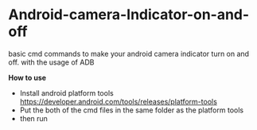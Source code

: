 # Android-camera-Indicator-on-and-off
basic cmd commands to make your android camera indicator turn on and off. with the usage of ADB

**How to use**
- Install android platform tools https://developer.android.com/tools/releases/platform-tools
- Put the both of the cmd files in the same folder as the platform tools 
- then run 
